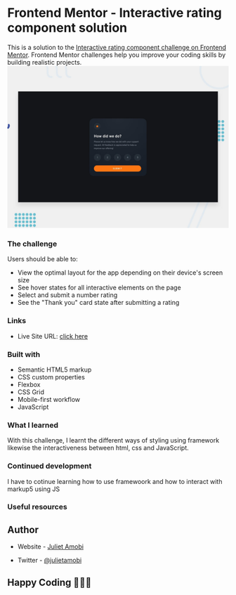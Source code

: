 # Frontend Mentor - Interactive rating component solution

This is a solution to the [Interactive rating component challenge on Frontend Mentor](https://www.frontendmentor.io/challenges/interactive-rating-component-koxpeBUmI). Frontend Mentor challenges help you improve your coding skills by building realistic projects.
![Design preview for the Interactive rating component coding challenge](./design/desktop-preview.jpg)

### The challenge

Users should be able to:

- View the optimal layout for the app depending on their device's screen size
- See hover states for all interactive elements on the page
- Select and submit a number rating
- See the "Thank you" card state after submitting a rating

### Links

- Live Site URL: [click here](https://jujujulex.github.io/Frontend-Mentor---Interactive-rating-component/)

### Built with

- Semantic HTML5 markup
- CSS custom properties
- Flexbox
- CSS Grid
- Mobile-first workflow
- JavaScript

### What I learned

With this challenge, I learnt the different ways of styling using framework likewise the interactiveness between html, css and JavaScript.

### Continued development

I have to cotinue learning how to use framewoork and how to interact with markup5 using JS

### Useful resources

## Author

- Website - [Juliet Amobi](https://youtube.com/@julietamobi)

- Twitter - [@julietamobi](https://www.twitter.com/julietamobi)

## Happy Coding 👩🏽‍💻

